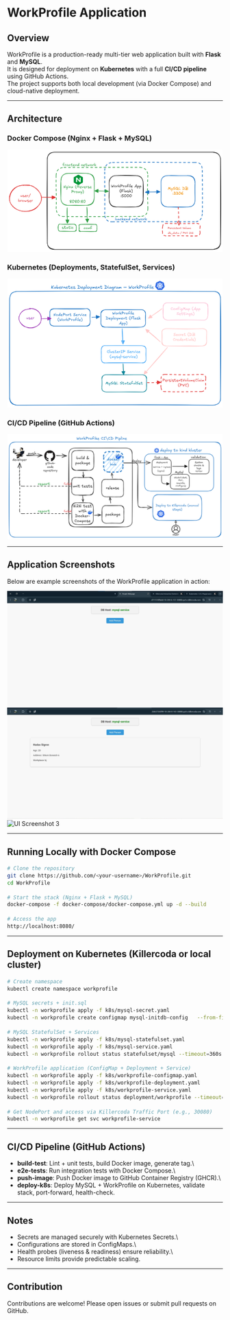# WorkProfile Application

## Overview

WorkProfile is a production-ready multi-tier web application built with
**Flask** and **MySQL**.\
It is designed for deployment on **Kubernetes** with a full **CI/CD
pipeline** using GitHub Actions.\
The project supports both local development (via Docker Compose) and
cloud-native deployment.

------------------------------------------------------------------------

## Architecture

### Docker Compose (Nginx + Flask + MySQL)

![Architecture - Docker Compose](docs/architecture-compose.png)

### Kubernetes (Deployments, StatefulSet, Services)

![Architecture - Kubernetes](docs/architecture-k8s.png)

### CI/CD Pipeline (GitHub Actions)

![CI/CD Pipeline](docs/architecture-pipeline.png)

------------------------------------------------------------------------

## Application Screenshots

Below are example screenshots of the WorkProfile application in action:

![UI Screenshot 1](docs/ui-1.png) ![UI Screenshot 2](docs/ui-2.png) ![UI
Screenshot 3](docs/ui-3.png)

------------------------------------------------------------------------

## Running Locally with Docker Compose

``` bash
# Clone the repository
git clone https://github.com/<your-username>/WorkProfile.git
cd WorkProfile

# Start the stack (Nginx + Flask + MySQL)
docker-compose -f docker-compose/docker-compose.yml up -d --build

# Access the app
http://localhost:8080/
```

------------------------------------------------------------------------

## Deployment on Kubernetes (Killercoda or local cluster)

``` bash
# Create namespace
kubectl create namespace workprofile

# MySQL secrets + init.sql
kubectl -n workprofile apply -f k8s/mysql-secret.yaml
kubectl -n workprofile create configmap mysql-initdb-config   --from-file=init.sql=init.sql   -o yaml --dry-run=client | kubectl apply -n workprofile -f -

# MySQL StatefulSet + Services
kubectl -n workprofile apply -f k8s/mysql-statefulset.yaml
kubectl -n workprofile apply -f k8s/mysql-service.yaml
kubectl -n workprofile rollout status statefulset/mysql --timeout=360s

# WorkProfile application (ConfigMap + Deployment + Service)
kubectl -n workprofile apply -f k8s/workprofile-configmap.yaml
kubectl -n workprofile apply -f k8s/workprofile-deployment.yaml
kubectl -n workprofile apply -f k8s/workprofile-service.yaml
kubectl -n workprofile rollout status deployment/workprofile --timeout=300s

# Get NodePort and access via Killercoda Traffic Port (e.g., 30080)
kubectl -n workprofile get svc workprofile-service
```

------------------------------------------------------------------------

## CI/CD Pipeline (GitHub Actions)

-   **build-test**: Lint + unit tests, build Docker image, generate
    tag.\
-   **e2e-tests**: Run integration tests with Docker Compose.\
-   **push-image**: Push Docker image to GitHub Container Registry
    (GHCR).\
-   **deploy-k8s**: Deploy MySQL + WorkProfile on Kubernetes, validate
    stack, port-forward, health-check.

------------------------------------------------------------------------

## Notes

-   Secrets are managed securely with Kubernetes Secrets.\
-   Configurations are stored in ConfigMaps.\
-   Health probes (liveness & readiness) ensure reliability.\
-   Resource limits provide predictable scaling.

------------------------------------------------------------------------

## Contribution

Contributions are welcome! Please open issues or submit pull requests on
GitHub.

